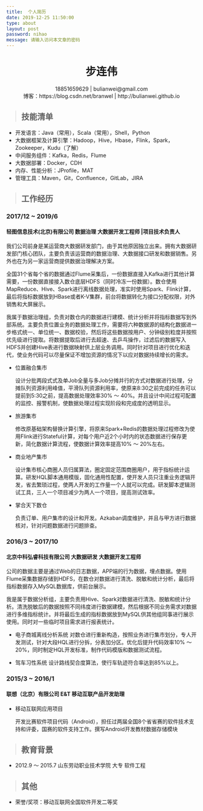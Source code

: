 ```yaml
---
title:  个人简历
date: 2019-12-25 11:50:00
type: about
layout: post
password: nihao
message: 请输入访问本文章的密码
---
```


<h1 align="center">步连伟</h1>
<div align="center">18851659629 | bulianwei@gmail.com</div>
<div align="center">博客：https://blog.csdn.net/branwel | http://bulianwei.github.io </div>


> ## 技能清单

- 开发语言：Java（常用），Scala（常用），Shell，Python
- 大数据框架及计算引擎：Hadoop，Hive，Hbase，Flink，Spark，Zookeeper，Kudu（了解）
- 中间服务组件：Kafka，Redis，Flume
- 大数据部署：Docker，CDH
- 内存、性能分析：JProfile，MAT
- 管理工具：Maven，Git，Confluence，GitLab，JIRA



> ## 工作经历

### 2017/12 ~ 2019/6	

#### 轻图信息技术(北京)有限公司			数据治理			大数据开发工程师 |项目技术负责人	

我们公司前身是某运营商大数据研发部门，由于其他原因独立出来。拥有大数据研发部门核心团队，主要负责该运营商的数据治理、大数据接口研发和数据销售。另外也在为另一家运营商提供数据治理解决方案。

全国31个省每个省的数据通过Flume采集后，一份数据直接入Kafka进行其他计算需要，一份数据直接接入数仓底层HDFS（同时冷冻一份数据）。数仓使用MapReduce、Hive、Spark进行离线数据处理，准实时使用Spark、Flink计算，最后将指标数据放到HBase或者K-V集群，前台将数据转化为接口分配权限，对外销售和大屏展示。

我属于数据治理组，负责对数仓内的数据进行建模、统计分析并将指标数据写到外部系统。主要负责位置业务的数据处理工作，需要将六种数据源的结构化数据进一步格式统一、单位统一、数据校验，然后将这些数据按用户、分钟级别粒度并按照优先级进行提取。将数据提取后进行去超速、去乒乓操作，过滤后的数据写入HDFS并创建Hive表进行数据映射供上层业务调用。同时针对项目进行优化和迭代，使业务代码可以尽量保证不增加资源的情况下以应对数据持续增长的需求。

- 位置融合集市

  设计分批两段式式及单Job全量与多Job分摊并行的方式对数据进行处理，分摊队列资源利用峰值，平滑队列资源利用率，使原来8:30之前完成的任务可以提前到5:30之前，提高数据处理效率30% ～ 40%。并且设计中间过程可配置的监控、报警机制，使数据处理过程实现阶段和完成度的透明显示。

- 旅游集市

  修改原基础架构替换计算引擎，将原来Spark+Redis的数据处理过程修改为使用Flink进行Stateful计算，对每个用户近2个小时内的状态数据进行保存更新，简化数据计算流程，使数据计算效率提高10% ～ 20%左右。

- 商业地产集市

  设计集市核心商圈人员归属算法，圈定固定范围商圈用户，用于指标统计运算。研发HQL脚本通用模版，固化通用性配置，使开发人员只注重业务逻辑开发，省去繁琐过程，使两人开发的工作量一个人就可以完成。研发脚本逻辑测试工具，三人一个项目减少为两人一个项目，提高测试效率。

- 掌合天下数仓

  负责订单、用户集市的设计和开发。Azkaban调度维护，并且与甲方进行数据核对，针对问题数据进行问题排查。

### 2016/3 ~ 2017/10

#### 北京中科弘睿科技有限公司			大数据研发						大数据开发工程师

公司的数据主要是通过Web的日志数据，APP端的行为数据，埋点数据。使用Flume采集数据存储到HDFS，在数仓对数据进行清洗、脱敏和统计分析，最后将指标数据存入MySQL数据库，供前台展示。

我是属于数据分析组，主要负责用Hive、Spark对数据进行清洗、脱敏和统计分析。清洗脱敏后的数据按照不同纬度进行数据建模，然后根据不同业务需求对数据进行多维指标统计。并将最后生成的指标数据放到MySQL供其他组同事进行展示使用。同时对一些临时项目需求进行报表统计。

- 电子商城离线分析系统
对数仓进行重新构造，按照业务进行集市划分，专人开发测试，针对大段HQL进行分拆，分表加分区。优化后提升代码效率10% ～ 20%，同时制定HQL开发标准，制作代码模版和数据测试流程。

- 驾车习性系统
设计路线契合度算法，使行车轨迹符合率达到85%以上。


### 2015/3 ~ 2016/1

#### 联想（北京）有限公司		E&T		移动互联产品开发助理

- 移动互联网应用项目

  开发比赛软件项目代码（Android），担任过两届全国8个省省赛的软件技术支持和评委，国赛的软件支持工作。撰写Android开发教材数据存储模块



> ## 教育背景

- 2012.9 ～ 2015.7		山东劳动职业技术学院	大专	软件工程	



> ## 其他

- 荣誉/奖项：移动互联网全国软件开发二等奖
